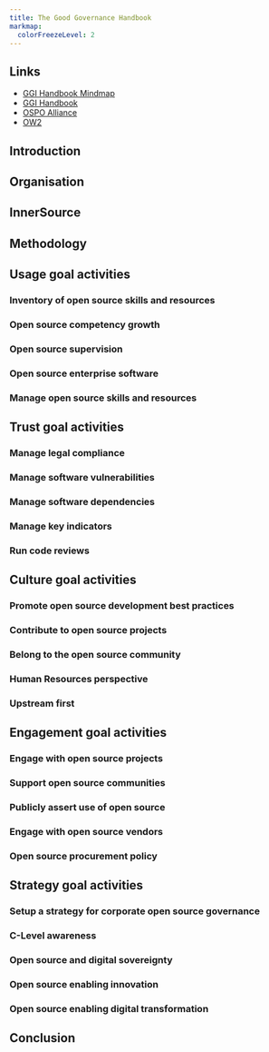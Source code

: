 ```yaml
---
title: The Good Governance Handbook
markmap:
  colorFreezeLevel: 2
---
```


## Links 
- [GGI Handbook Mindmap](https://github.com/bayoss/GGI-handbook-mindmap)
- [GGI Handbook ](https://ospo-alliance.org/ggi/)
- [OSPO Alliance](https://ospo-alliance.org/)
- [OW2](https://www.ow2.org/)

## Introduction

## Organisation

## InnerSource

## Methodology

## Usage goal activities
### Inventory of open source skills and resources
### Open source competency growth
### Open source supervision
### Open source enterprise software
### Manage open source skills and resources

## Trust goal activities
### Manage legal compliance
### Manage software vulnerabilities
### Manage software dependencies
### Manage key indicators
### Run code reviews

## Culture goal activities
### Promote open source development best practices
### Contribute to open source projects
### Belong to the open source community
### Human Resources perspective
### Upstream first

## Engagement goal activities
### Engage with open source projects
### Support open source communities
### Publicly assert use of open source
### Engage with open source vendors
### Open source procurement policy

## Strategy goal activities
### Setup a strategy for corporate open source governance
### C-Level awareness
### Open source and digital sovereignty
### Open source enabling innovation
### Open source enabling digital transformation

## Conclusion
